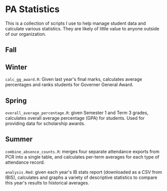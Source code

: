 # PA Statistics

This is a collection of scripts I use to help manage student data and calculate various statistics.  They are likely of little value to anyone outside of our organization.

## Fall



## Winter

`calc_gg_award.R`: Given last year's final marks, calculates average percentages and ranks students for Governer General Award.

## Spring

`overall_average_percentage.R`: given Semester 1 and Term 3 grades, calculates overall average percentage (GPA) for students.  Used for providing data for scholarship awards.

## Summer

`combine_absence_counts.R`: merges four separate attendance exports from PCR into a single table, and calculates per-term averages for each type of attendance record.

`analysis.Rmd`: given each year's IB stats report (downloaded as a CSV from IBIS), calculates and graphs a variety of descriptive statistics to compare this year's results to historical averages. 
